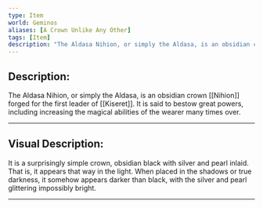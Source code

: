 ```yaml
---
type: Item
world: Geminos
aliases: [A Crown Unlike Any Other]
tags: [Item]
description: "The Aldasa Nihion, or simply the Aldasa, is an obsidian crown [[Nihion]] forged for the first leader of [[Kiseret]]. It is said to bestow great powers, including increasing the magical abilities of the wearer many times over."
---
```


## Description:

The Aldasa Nihion, or simply the Aldasa, is an obsidian crown [[Nihion]] forged for the first leader of [[Kiseret]]. It is said to bestow great powers, including increasing the magical abilities of the wearer many times over.

---

## Visual Description:

It is a surprisingly simple crown, obsidian black with silver and pearl inlaid. That is, it appears that way in the light. When placed in the shadows or true darkness, it somehow appears darker than black, with the silver and pearl glittering impossibly bright. 

---




